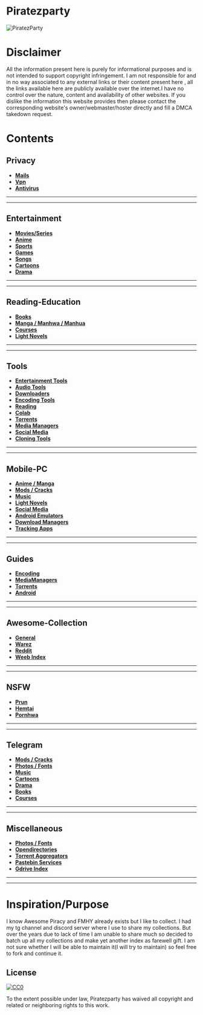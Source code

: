 # Piratezparty
![PiratezParty](https://i.imgur.com/M3ZrJUB.jpg)
# Disclaimer
All the information present here is purely for informational purposes and is not intended to support copyright infringement. I am not responsible for and in no way associated to any external links or their content present here , all the links available here are publicly available over the internet.I have no control over the nature, content and availability of other websites. If you dislike the information this website provides then please contact the corresponding website's owner/webmaster/hoster directly and fill a DMCA takedown request.
# Contents
## Privacy

* **[Mails](https://github.com/Piratezparty/Piratezparty/blob/main/Mails.md)**
* **[Vpn](https://github.com/SpamVerse/Piratezparty/blob/main/VPN.md)**
* **[Antivirus](https://github.com/SpamVerse/Piratezparty/blob/main/Antivirus.md)**

***
***

## Entertainment

* **[Movies/Series](https://github.com/Piratezparty/Piratezparty/blob/main/Movie-Series.md)**
* **[Anime](https://github.com/Piratezparty/Piratezparty/blob/main/Anime.md)**
* **[Sports](https://github.com/Piratezparty/Piratezparty/blob/main/Sports.md)**
* **[Games](https://github.com/Piratezparty/Piratezparty/blob/main/Games.md)**
* **[Songs](https://github.com/Piratezparty/Piratezparty/blob/main/Songs.md)**
* **[Cartoons](https://github.com/Piratezparty/Piratezparty/blob/main/Cartoons.md)**
* **[Drama](https://github.com/Piratezparty/Piratezparty/blob/main/Drama.md)**

***
***

## Reading-Education

* **[Books](https://github.com/Piratezparty/Piratezparty/blob/main/Books.md)**
* **[Manga / Manhwa / Manhua](https://github.com/Piratezparty/Piratezparty/blob/main/Manga-Manhwa-Manhua.md)**
* **[Courses](https://github.com/Piratezparty/Piratezparty/blob/main/Courses.md)**
* **[Light Novels](https://github.com/Piratezparty/Piratezparty/blob/main/LightNovel.md)**

***
***

## Tools

* **[Entertainment Tools](https://github.com/Piratezparty/Piratezparty/blob/main/Entertainment-Tools.md)**
* **[Audio Tools](https://github.com/Piratezparty/Piratezparty/blob/main/Audio-Tools.md)**
* **[Downloaders](https://github.com/SpamVerse/Piratezparty/blob/main/Cli-download-tools.md)**
* **[Encoding Tools](https://github.com/Piratezparty/Piratezparty/blob/main/Encoding-Tools.md)**
* **[Reading](https://github.com/Piratezparty/Piratezparty/blob/main/Reading-Tools.md)**
* **[Colab](https://github.com/Piratezparty/Piratezparty/blob/main/Colab.md)**
* **[Torrents](https://github.com/Piratezparty/Piratezparty/blob/main/Torrent-Tools.md)**
* **[Media Managers](https://github.com/Piratezparty/Piratezparty/blob/main/MediaManagers-Tools.md)**
* **[Social Media](https://github.com/SpamVerse/Piratezparty/blob/main/Social-Media-Tools.md)**
* **[Cloning Tools](https://github.com/Piratezparty/Piratezparty/blob/main/Cloning-Tools.md)**

***
***

## Mobile-PC

* **[Anime / Manga](https://github.com/Piratezparty/Piratezparty/blob/main/Anime-Manga-Apps.md)**
* **[Mods / Cracks](https://github.com/Piratezparty/Piratezparty/blob/main/Mods-Cracks.md)**
* **[Music](https://github.com/Piratezparty/Piratezparty/blob/main/Music-Apps.md)**
* **[Light Novels](https://github.com/Piratezparty/Piratezparty/blob/main/LightNovel-Apps.md)**
* **[Social Media](https://github.com/SpamVerse/Piratezparty/blob/main/Social-Media-Apps.md)**
* **[Android Emulators](https://github.com/Piratezparty/Piratezparty/blob/main/Android-Emulators.md)**
* **[Download Managers](https://github.com/Piratezparty/Piratezparty/blob/main/Download-Managers.md)**
* **[Tracking Apps](https://github.com/SpamVerse/Piratezparty/blob/main/Tracking-Apps.md)**

***
***

## Guides

* **[Encoding](https://github.com/Piratezparty/Piratezparty/blob/main/Encoding-Guides.md)**
* **[MediaManagers](https://github.com/Piratezparty/Piratezparty/blob/main/MediaManager-Guides.md)**
* **[Torrents](https://github.com/Piratezparty/Piratezparty/blob/main/Torrent-Guides.md)**
* **[Android](https://github.com/SpamVerse/Piratezparty/blob/main/Android-Related-Guides.md)**

***
***

## Awesome-Collection

* **[General](https://github.com/Piratezparty/Piratezparty/blob/main/General-Awesome-Collection.md)**
* **[Warez](https://github.com/Piratezparty/Piratezparty/blob/main/Warez-Collection.md)**
* **[Reddit](https://github.com/Piratezparty/Piratezparty/blob/main/Awesome-Reddit.md)**
* **[Weeb Index](https://github.com/SpamVerse/Piratezparty/blob/main/Weeb-Index.md)**

***
***

## NSFW

* **[Prun](https://github.com/Piratezparty/Piratezparty/blob/main/Prun.md)**
* **[Hemtai](https://github.com/Piratezparty/Piratezparty/blob/main/hemtai.md)**
* **[Pornhwa](https://github.com/Piratezparty/Piratezparty/blob/main/Pornhwa.md)**

***
***

## Telegram

* **[Mods / Cracks](https://github.com/Piratezparty/Piratezparty/blob/main/Mods-Cracks-TG.md)**
* **[Photos / Fonts](https://github.com/Piratezparty/Piratezparty/blob/main/Photo-Fonts-tg.md)**
* **[Music](https://github.com/Piratezparty/Piratezparty/blob/main/Music-TG.md)**
* **[Cartoons](https://github.com/Piratezparty/Piratezparty/blob/main/Cartoons-TG.md)**
* **[Drama](https://github.com/Piratezparty/Piratezparty/blob/main/Drama-TG.md)**
* **[Books](https://github.com/Piratezparty/Piratezparty/blob/main/Books-TG.md)**
* **[Courses](https://github.com/Piratezparty/Piratezparty/blob/main/Courses-TG.md)**

***
***

## Miscellaneous

* **[Photos / Fonts](https://github.com/Piratezparty/Piratezparty/blob/main/Photo-Fonts.md)**
* **[Opendirectories](https://github.com/Piratezparty/Piratezparty/blob/main/Opendirectories.md)**
* **[Torrent Aggregators](https://github.com/Piratezparty/Piratezparty/blob/main/Torrent-aggregators.md)**
* **[Pastebin Services](https://github.com/SpamVerse/Piratezparty/blob/main/Pastebin-Services.md)**
* **[Gdrive Index](https://github.com/SpamVerse/Piratezparty/blob/main/Gdrive-Index.md)**

***
***

# Inspiration/Purpose
I know Awesome Piracy and FMHY already exists but I like to collect. I had my tg channel and discord server where I use to share my collections. But over the years due to lack of time I am unable to share much so decided to batch up all my collections and make yet another index as farewell gift. I am not sure whether I will be able to maintain it(I will try to maintain) so feel free to fork and continue it.

## License
[![CC0](http://mirrors.creativecommons.org/presskit/buttons/88x31/svg/cc-zero.svg)](http://creativecommons.org/publicdomain/zero/1.0)

To the extent possible under law, Piratezparty has waived all copyright and
related or neighboring rights to this work.
